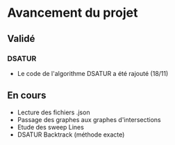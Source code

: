 # Avancement du projet 

## Validé 

### DSATUR
- Le code de l'algorithme DSATUR a été rajouté (18/11) 

## En cours 

- Lecture des fichiers .json 
- Passage des graphes aux graphes d'intersections 
- Etude des sweep Lines 
- DSATUR Backtrack (méthode exacte)



